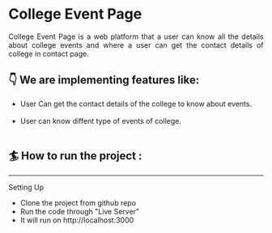<h1>College Event Page </h1>

<p align="justify">College Event Page is a web platform that a user can know all the details about college events and where a user can get the
contact details of college in contact page.</p> 

<h2>👇 We are implementing features like:</h2>


<ul>
<li>User Can get the contact details of the college to know about events.</li>
<br/>
<li>User can know diffent type of events of college.</li>
<br/>
</ul>

<h2>🏄 How to run the project :</h2>
<hr/>

  Setting Up
    <ul>
    <li> Clone the project from github repo </li>
    <li> Run the code through "Live Server"</li>
    <li> It will run on http://localhost:3000</li>
    </ul>
